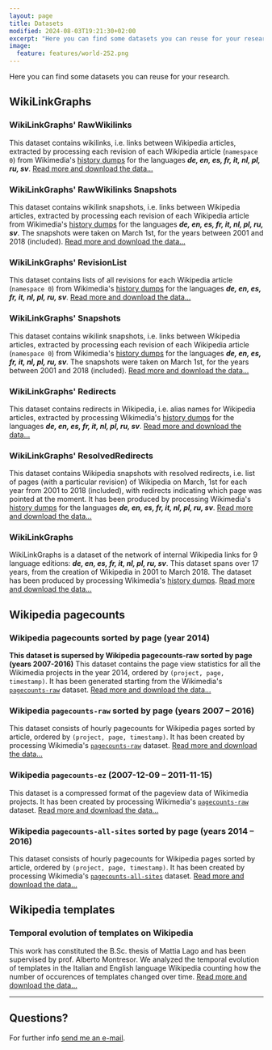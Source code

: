 ```yaml
---
layout: page
title: Datasets
modified: 2024-08-03T19:21:30+02:00
excerpt: "Here you can find some datasets you can reuse for your research."
image:
  feature: features/world-252.png
---
```


Here you can find some datasets you can reuse for your research.

## WikiLinkGraphs

### WikiLinkGraphs' RawWikilinks

This dataset contains wikilinks, i.e. links between Wikipedia articles, extracted by processing each revision of each Wikipedia article (`namespace 0`) from Wikimedia's [history dumps](https://dumps.wikimedia.org/) for the languages ***de, en, es, fr, it, nl, pl, ru, sv***. [Read more and download the data...](./wikilinkgraphs-rawwikilinks/)

### WikiLinkGraphs' RawWikilinks Snapshots

This dataset contains wikilink snapshots, i.e. links between Wikipedia articles, extracted by processing each revision of each Wikipedia article from Wikimedia's [history dumps](https://dumps.wikimedia.org/) for the languages ***de, en, es, fr, it, nl, pl, ru, sv***. The snapshots were taken on March 1st, for the years between 2001 and 2018 (included). [Read more and download the data...](./wikilinkgraphs-rawwikilinks-snapshots/)

### WikiLinkGraphs' RevisionList

This dataset contains lists of all revisions for each Wikipedia article (`namespace 0`) from Wikimedia's [history dumps](https://dumps.wikimedia.org/) for the languages ***de, en, es, fr, it, nl, pl, ru, sv***. [Read more and download the data...](./wikilinkgraphs-revisionlist/)

### WikiLinkGraphs' Snapshots

This dataset contains wikilink snapshots, i.e. links between Wikipedia articles, extracted by processing each revision of each Wikipedia article (`namespace 0`) from Wikimedia's [history dumps](https://dumps.wikimedia.org/) for the languages ***de, en, es, fr, it, nl, pl, ru, sv***. The snapshots were taken on March 1st, for the years between 2001 and 2018 (included). [Read more and download the data...](./wikilinkgraphs-snapshots/)

### WikiLinkGraphs' Redirects

This dataset contains redirects in Wikipedia, i.e. alias names for Wikipedia articles, extracted by processing Wikimedia's [history dumps](https://dumps.wikimedia.org/) for the languages ***de, en, es, fr, it, nl, pl, ru, sv***. [Read more and download the data...](./wikilinkgraphs-redirects/)

### WikiLinkGraphs' ResolvedRedirects

This dataset contains Wikipedia snapshots with resolved redirects, i.e. list of pages (with a particular revision) of Wikipedia on March, 1st for each year from 2001 to 2018 (included), with redirects indicating which page was pointed at the moment. It has been produced by processing Wikimedia's [history dumps](https://dumps.wikimedia.org/) for the languages ***de, en, es, fr, it, nl, pl, ru, sv***. [Read more and download the data...](./wikilinkgraphs-resolved-redirects/)

### WikiLinkGraphs

WikiLinkGraphs is a dataset of the network of internal Wikipedia links for 9 language editions: ***de, en, es, fr, it, nl, pl, ru, sv***. This dataset spans over 17 years, from the creation of Wikipedia in 2001 to March 2018. The dataset has been produced by processing Wikimedia's [history dumps](https://dumps.wikimedia.org/). [Read more and download the data...](./wikilinkgraphs/)


## Wikipedia pagecounts

### Wikipedia pagecounts sorted by page (year 2014)

**This dataset is supersed by Wikipedia pagecounts-raw sorted by page (years 2007-2016)**
This dataset contains the page view statistics for all the Wikimedia projects in the year 2014, ordered by `(project, page, timestamp)`. It has been generated starting from the Wikimedia's [`pagecounts-raw`](https://dumps.wikimedia.org/other/pagecounts-raw/) dataset.
[Read more and download the data...](./wikipedia-pagecounts-sorted-by-page-year-2014/)

### Wikipedia `pagecounts-raw` sorted by page (years 2007 – 2016)

This dataset consists of hourly pagecounts for Wikipedia pages sorted by article, ordered by `(project, page, timestamp)`. It has been created by processing Wikimedia's [`pagecounts-raw`](https://dumps.wikimedia.org/other/pagecounts-raw/) dataset. [Read more and download the data...](./wikipedia-pagecounts-raw-sorted/)

### Wikipedia `pagecounts-ez` (2007-12-09 – 2011-11-15)

This dataset is a compressed format of the pageview data of Wikimedia projects. It has been created by processing Wikimedia's [`pagecounts-raw`](https://dumps.wikimedia.org/other/pagecounts-raw/) dataset. [Read more and download the data...](./wikipedia-pagecounts-ez/)

### Wikipedia `pagecounts-all-sites` sorted by page (years 2014 – 2016)

This dataset consists of hourly pagecounts for Wikipedia pages sorted by article, ordered by `(project, page, timestamp)`. It has been created by processing Wikimedia's [`pagecounts-all-sites`](https://dumps.wikimedia.org/other/pagecounts-all-sites) dataset. [Read more and download the data...](./wikipedia-pagecounts-all-sites-sorted/)


## Wikipedia templates

### Temporal evolution of templates on Wikipedia

This work has constituted the B.Sc. thesis of Mattia Lago and has been supervised by prof. Alberto Montresor.
We analyzed the temporal evolution of templates in the Italian and English language Wikipedia counting how the number of occurences of templates changed over time.
[Read more and download the data...](./temporal-evolution-templates-wikipedia/)


---

## Questions?

For further info <a href="mailto:cristian.consonni(at)unitn(dot)it" target="_blank">send me an e-mail</a>.
